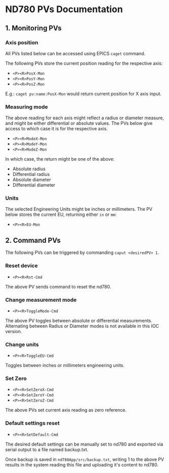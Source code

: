 # ND780 PVs Documentation

<!-- | PV                   | Description  
|----------------------|--------------------|
| <P><R>Key0-Cmd     | Equivalent to key 0 
| <P><R>Key1-Cmd     | Equivalent to key 1  
| <P><R>Key2-Cmd     | Equivalent to key 2  
| <P><R>Key3-Cmd     | Equivalent to key 3  
| <P><R>Key4-Cmd     | Equivalent to key 4  
| <P><R>Key5-Cmd     | Equivalent to key 5  
| <P><R>Key6-Cmd     | Equivalent to key 6  
| <P><R>Key7-Cmd     | Equivalent to key 7  
| <P><R>Key8-Cmd     | Equivalent to key 8  
| <P><R>Key9-Cmd     | Equivalent to key 9  
| <P><R>KeyC-Cmd     | Equivalent to key C  
| <P><R>KeyPoint-Cmd | Equivalent to key . 
| <P><R>KeyMinus-Cmd | Equivalent to key -  
| <P><R>KeyEnt-Cmd   | Equivalent to key enter  
| <P><R>KeyX-Cmd     | Equivalent to key X (Upper orange)  
| <P><R>KeyY-Cmd     | Equivalent to key Y (Middle orange)  
| <P><R>KeyZ-Cmd     | Equivalent to key Z (Lower orange)  
| <P><R>KeyFN1-Cmd   | Equivalent to key Function 1 (1st grey)  
| <P><R>KeyFN2-Cmd   | Equivalent to key Function 2 (2nd grey) 
| <P><R>KeyFN3-Cmd   | Equivalent to key Function 3 (3rd grey) 
| <P><R>KeyFN4-Cmd   | Equivalent to key Function 4 (4th grey)  
| <P><R>KeyLeft-Cmd  | Equivalent to key Left  
| <P><R>KeyRight-Cmd | Equivalent to key Right  
| <P><R>KeyUp-Cmd    | Equivalent to key Up  
| <P><R>KeyDown-Cmd  | Equivalent to key Down   -->

## 1. Monitoring PVs

### **Axis position**

All PVs listed below can be accessed using EPICS `caget` command.

The following PVs store the current position reading for the respective axis: 

- `<P><R>PosX-Mon`
- `<P><R>PosY-Mon`
- `<P><R>PosZ-Mon`

E.g.: `caget pv:name:PosX-Mon` would return current position for X axis input.

### **Measuring mode**

The above reading for each axis might reflect a radius or diameter measure, and might be either differential or absolute values. The PVs below give access to which case it is for the respective axis.

- `<P><R>ModeX-Mon`
- `<P><R>ModeY-Mon`
- `<P><R>ModeZ-Mon`

In which case, the return might be one of the above:
 - Absolute radius
 - Differential radius
 - Absolute diameter
 - Differential diameter

### **Units**

The selected Engineering Units might be inches or millimeters. The PV below stores the current EU, returning either `in` or `mm`:

- `<P><R>EU-Mon`

## 2. Command PVs
The following PVs can be triggered by commanding `caput <desiredPV> 1`.

### **Reset device**

- `<P><R>Rst-Cmd`

The above PV sends command to reset the nd780.

### **Change measurement mode**

- `<P><R>ToggleMode-Cmd`

The above PV toggles between absolute or differential measurements. Alternating between Radius or Diameter modes is not available in this IOC version.

### **Change units**

- `<P><R>ToggleEU-Cmd`

Toggles between inches or millimeters engineering units.

### **Set Zero**

- `<P><R>SetZeroX-Cmd`
- `<P><R>SetZeroY-Cmd`
- `<P><R>SetZeroZ-Cmd`

The above PVs set current axis reading as zero reference.

### **Default settings reset**

- `<P><R>SetDefault-Cmd`


The desired default settings can be manually set to nd780 and exported via serial output to a file named backup.txt. 

Once backup is saved in `nd780App/src/backup.txt`, writing 1 to the above PV results in the system reading this file and uploading it's content to nd780.